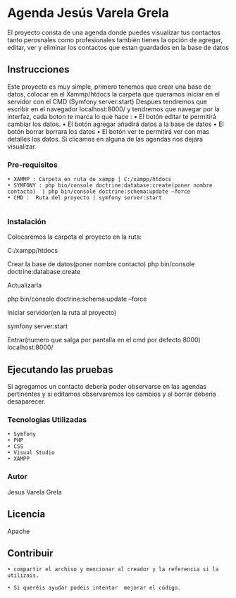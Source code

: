 # Agenda Jesús Varela Grela

El proyecto consta de una agenda donde puedes visualizar tus contactos tanto
perosnales como profesionales también tienes la opción de agregar, editar, ver y eliminar los contactos que estan guardados en la base de datos

## Instrucciones

Este proyecto es muy simple, primero tenemos que crear una base de datos, colocar en el Xammp/htdocs la carpeta que queramos iniciar en el servidor con el CMD (Symfony server:start)
Despues tendremos que escribir en el navegador localhost:8000/ y tendremos que navegar por la interfaz, cada boton te marca lo que hace :
    • El botón editar te permitirá cambiar los datos.
    • El botón agregar añadirá datos a la base de datos
    •  El botón borrar borrara los datos
    • El botón ver te permitirá ver con mas detalles los datos.
Si clicamos en alguna de las agendas nos dejara visualizar.


### Pre-requisitos 

    • XAMMP : Carpeta en ruta de xampp | C:/xampp/htdocs
    • SYMFONY : php bin/console doctrine:database:create(poner nombre contacto)  | php bin/console doctrine:schema:update –force
    • CMD :  Ruta del proyecto | symfony server:start

```

```

### Instalación 

Colocaremos  la carpeta el proyecto en la ruta:

C:/xampp/htdocs

Crear la base de datos(poner nombre contacto)
php bin/console doctrine:database:create

Actualizarla

php bin/console doctrine:schema:update –force

Iniciar servidor(en la ruta al proyecto)

symfony server:start

Entrar(numero que salga por pantalla en el cmd por defecto 8000)
localhost:8000/


## Ejecutando las pruebas 

Si agregamos un contacto debería poder observarse en las agendas pertinentes y si editamos observaremos los cambios y al borrar deberia desaparecer.

### Tecnologias Utilizadas

    • Symfony
    • PHP 
    • CSS
    • Visual Studio
    • XAMPP

### Autor

Jesus Varela Grela



## Licencia

Apache

## Con️tribuir

    • compartir el archivo y mencionar al creador y la referencia si la utilizais.
    
    • Si queréis ayudar podéis intentar  mejorar el código.
